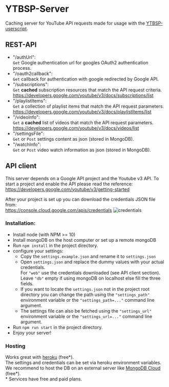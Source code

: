 # YTBSP-Server
Caching server for YouTube API requests made for usage with the [YTBSP-userscript](https://github.com/Crow08/YTBSP).

## REST-API ###
- "/authUrl":  
`Get` Google authentication url for googles OAuth2 authentication process.
- "/oauth2callback":  
`Get` callback for authentication with google redirected by Google API.
- "/subscriptions":  
`Get` __cached__ subscription resources that match the API request criteria.  
https://developers.google.com/youtube/v3/docs/subscriptions/list
- "/playlistItems":  
`Get` a collection of playlist items that match the API request parameters.  
https://developers.google.com/youtube/v3/docs/playlistItems/list
- "/videoInfo":  
`Get` a __cached__ list of videos that match the API request parameters.  
https://developers.google.com/youtube/v3/docs/videos/list
- "/settingsFile":  
`Get` or `Post` settings content as json (stored in MongoDB).
- "/watchInfo":  
`Get` or `Post` video watch information as json (stored in MongoDB).

## API client ## 
This server depends on a Google API project and the Youtube v3 API.
To start a project and enable the API please read the reference:  
https://developers.google.com/youtube/v3/getting-started

After your project is set up you can download the credentials JSON file from:  
https://console.cloud.google.com/apis/credentials
![credentials](https://user-images.githubusercontent.com/21142074/61789938-3b5d6200-ae16-11e9-80a5-2f23beb3db81.png)

### Installation: ###
- Install node (with NPM >= 10) 
- Install mongoDB on the host computer or set up a remote mongoDB
- Run `npm install` in the project directory.
- configure your settings:
  - Copy the `settings.example.json` and rename it to `settings.json`
  - Open `settings.json` and replace the dummy values with your actual credentials.  
  For `"web"` use the credentials downloaded (see API client section).  
  Leave `"db"` empty if using mongoDB on localhost else fill the three fields.
  - If you want to locate the `settings.json` not in the project root directory you can change the path using the `"settings_path"` environment variable or the `"settings_path=..."` command line argument.
  - The settings file can also be fetched using the `"settings_url"` environment variable or the `"settings_url=..."` command line argument.
- Run `npm run start` in the project directory.
- Enjoy your server!

### Hosting ###
Works great with [heroku](https://heroku.com) (free*).  
The settings and credentials can be set via heroku environment variables.  
We recommend to host the DB on an external server like [MongoDB Cloud](https://cloud.mongodb.com) (free*).  
\* Services have free and paid plans.